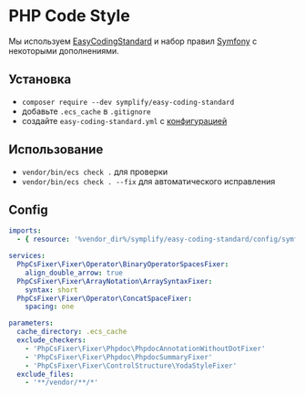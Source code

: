 # PHP Code Style

Мы используем [EasyCodingStandard](https://github.com/Symplify/EasyCodingStandard) и набор правил [Symfony](https://github.com/Symplify/EasyCodingStandard/blob/master/config/symfony.yml) с некоторыми дополнениями.

## Установка

+ `composer require --dev symplify/easy-coding-standard`
+ добавьте `.ecs_cache` в `.gitignore`
+ создайте `easy-coding-standard.yml` с [конфигурацией](#config)

## Использование

+ `vendor/bin/ecs check .` для проверки
+ `vendor/bin/ecs check . --fix` для автоматического исправления

## Config

```yml
imports:
  - { resource: '%vendor_dir%/symplify/easy-coding-standard/config/symfony.yml' }

services:
  PhpCsFixer\Fixer\Operator\BinaryOperatorSpacesFixer:
    align_double_arrow: true
  PhpCsFixer\Fixer\ArrayNotation\ArraySyntaxFixer:
    syntax: short
  PhpCsFixer\Fixer\Operator\ConcatSpaceFixer:
    spacing: one

parameters:
  cache_directory: .ecs_cache
  exclude_checkers:
    - 'PhpCsFixer\Fixer\Phpdoc\PhpdocAnnotationWithoutDotFixer'
    - 'PhpCsFixer\Fixer\Phpdoc\PhpdocSummaryFixer'
    - 'PhpCsFixer\Fixer\ControlStructure\YodaStyleFixer'
  exclude_files:
    - '**/vendor/**/*'
```
